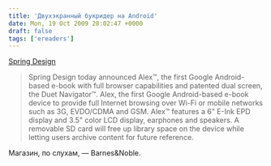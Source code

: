 ```yaml
---
title: 'Двухэкранный букридер на Android'
date: Mon, 19 Oct 2009 20:02:47 +0000
draft: false
tags: ['ereaders']
---
```


[Spring Design](http://www.springdesign.com/resource/jsp/index.jsp)

> Spring Design today announced Alex™, the first Google Android-based e-book with full browser capabilities and patented dual screen, the Duet Navigator™. Alex, the first Google Android-based e-book device to provide full Internet browsing over Wi-Fi or mobile networks such as 3G, EVDO/CDMA and GSM. Alex™ features a 6" E-Ink EPD display and 3.5" color LCD display, earphones and speakers. A removable SD card will free up library space on the device while letting users archive content for future reference.

Магазин, по слухам, — Barnes&Noble.